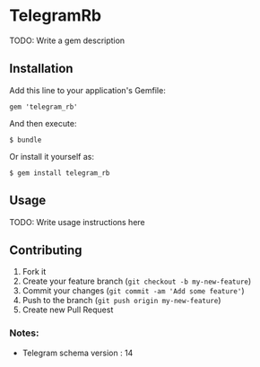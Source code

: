 # TelegramRb

TODO: Write a gem description

## Installation

Add this line to your application's Gemfile:

    gem 'telegram_rb'

And then execute:

    $ bundle

Or install it yourself as:

    $ gem install telegram_rb

## Usage

TODO: Write usage instructions here

## Contributing

1. Fork it
2. Create your feature branch (`git checkout -b my-new-feature`)
3. Commit your changes (`git commit -am 'Add some feature'`)
4. Push to the branch (`git push origin my-new-feature`)
5. Create new Pull Request


### Notes:

- Telegram schema version : 14
